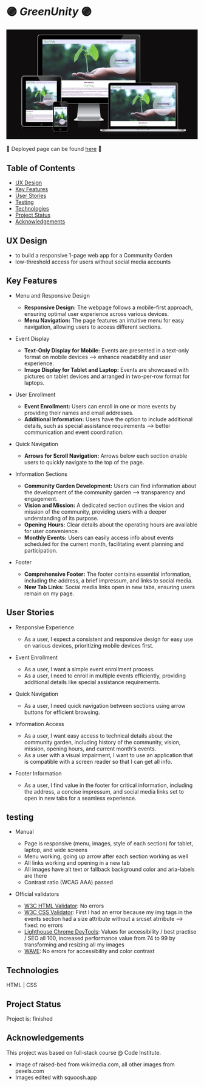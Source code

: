 # :purple_circle: *GreenUnity* :purple_circle:

![mockup landingpage](./assets/img/readme-img/mockup_home.png?raw=true "image of mockup home screen for different devices")

🌱 Deployed page can be found [here](https://zabokaa.github.io/GreenUnity/) 🍃

## Table of Contents

- [UX Design](#ux-design)
- [Key Features](#key-features)
- [User Stories](#user-stories)
- [Testing](#testing)
- [Technologies](#technologies)
- [Project Status](#project-status)
- [Acknowledgements](#acknowledgements)

## UX Design

- to build a responsive 1-page web app for a Community Garden
- low-threshold access for users without social media accounts

## Key Features

- Menu and Responsive Design
  - **Responsive Design:** The webpage follows a mobile-first approach, ensuring optimal user experience across various devices.
  - **Menu Navigation:** The page features an intuitive menu for easy navigation, allowing users to access different sections.

- Event Display
  - **Text-Only Display for Mobile:** Events are presented in a text-only format on mobile devices --> enhance readability and user experience.
  - **Image Display for Tablet and Laptop:** Events are showcased with pictures on tablet devices and arranged in two-per-row format for laptops.

- User Enrollment
  - **Event Enrollment:** Users can enroll in one or more events by providing their names and email addresses.
  - **Additional Information:** Users have the option to include additional details, such as special assistance requirements --> better communication and event coordination.

- Quick Navigation
  - **Arrows for Scroll Navigation:** Arrows below each section enable users to quickly navigate to the top of the page.

- Information Sections
  - **Community Garden Development:** Users can find information about the development of the community garden -->  transparency and engagement.
  - **Vision and Mission:** A dedicated section outlines the vision and mission of the community, providing users with a deeper understanding of its purpose.
  - **Opening Hours:** Clear details about the operating hours are available for user convenience.
  - **Monthly Events:** Users can easily access info about events scheduled for the current month, facilitating event planning and participation.

- Footer
  - **Comprehensive Footer:** The footer contains essential information, including the address, a brief impressum, and links to social media.
  - **New Tab Links:** Social media links open in new tabs, ensuring users remain on my page.

## User Stories

- Responsive Experience
  - As a user, I expect a consistent and responsive design for easy use on various devices, prioritizing mobile devices first.

- Event Enrollment
  - As a user, I want a simple event enrollment process.
  - As a user, I need to enroll in multiple events efficiently, providing additional details like special assistance requirements.

- Quick Navigation
  - As a user, I need quick navigation between sections using arrow buttons for efficient browsing.

- Information Access
  - As a user, I want easy access to technical details about the community garden, including history of the community, vision, mission, opening hours, and current month's events.
  - As a user with a visual impairment, I want to use an application that is compatible with a screen reader so that I can get all info.

- Footer Information
  - As a user, I find value in the footer for critical information, including the address, a concise impressum, and social media links set to open in new tabs for a seamless experience.

## testing

- Manual

  - Page is responsive (menu, images, style of each section) for tablet, laptop, and wide screens
  - Menu working, going up arrow after each section working as well
  - All links working and opening in a new tab
  - All images have alt text or fallback background color and aria-labels are there
  - Contrast ratio (WCAG AAA) passed

- Official validators

  - [W3C HTML Validator](./assets/img/readme-img/html_validation.png): No errors 
  - [W3C CSS Validator](./assets/img/readme-img/CSS_validation.png):  First I had an error because my img tags in the events section had a size attribute without a srcset atrribute --> fixed: no errors 
  - [Lighthouse Chrome DevTools](./assets/img/readme-img/lighthouse_afterResizingImg.png): Values for accessibility / best practise / SEO all 100, increased performance value from 74 to 99 by transforming and resizing all my images 
  - [WAVE](./assets/img/readme-img/wave_validation.png): No errors for accessibility and color contrast 

## Technologies

HTML | CSS

## Project Status

Project is: finished

## Acknowledgements

This project was based on full-stack course @ Code Institute.

- Image of raised-bed from  wikimedia.com, all other images from pexels.com
- Images edited with squoosh.app
  
